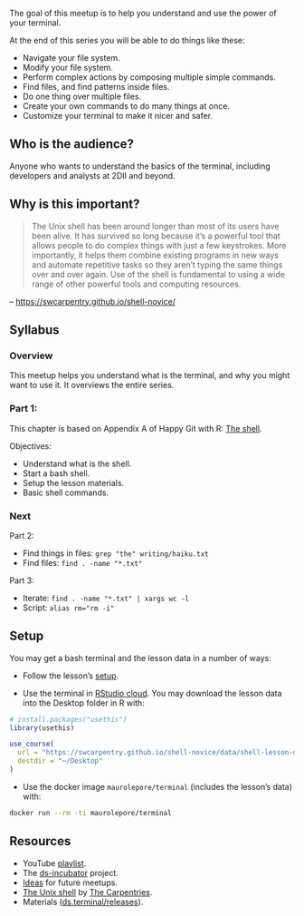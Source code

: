 
The goal of this meetup is to help you understand and use the power of
your terminal.

At the end of this series you will be able to do things like these:

-   Navigate your file system.
-   Modify your file system.
-   Perform complex actions by composing multiple simple commands.
-   Find files, and find patterns inside files.
-   Do one thing over multiple files.
-   Create your own commands to do many things at once.
-   Customize your terminal to make it nicer and safer.

## Who is the audience?

Anyone who wants to understand the basics of the terminal, including
developers and analysts at 2DII and beyond.

## Why is this important?

> The Unix shell has been around longer than most of its users have been
> alive. It has survived so long because it’s a powerful tool that
> allows people to do complex things with just a few keystrokes. More
> importantly, it helps them combine existing programs in new ways and
> automate repetitive tasks so they aren’t typing the same things over
> and over again. Use of the shell is fundamental to using a wide range
> of other powerful tools and computing resources.

– <https://swcarpentry.github.io/shell-novice/>

## Syllabus

### Overview

This meetup helps you understand what is the terminal, and why you might
want to use it. It overviews the entire series.

### Part 1:

This chapter is based on Appendix A of Happy Git with R: [The
shell](https://happygitwithr.com/shell.html).

Objectives:

-   Understand what is the shell.
-   Start a bash shell.
-   Setup the lesson materials.
-   Basic shell commands.

### Next

Part 2:

-   Find things in files: `grep "the" writing/haiku.txt`
-   Find files: `find . -name "*.txt"`

Part 3:

-   Iterate: `find . -name "*.txt" | xargs wc -l`
-   Script: `alias rm="rm -i"`

## Setup

You may get a bash terminal and the lesson data in a number of ways:

-   Follow the lesson’s
    [setup](https://swcarpentry.github.io/shell-novice/setup.html).

-   Use the terminal in [RStudio cloud](https://rstudio.cloud/). You may
    download the lesson data into the Desktop folder in R with:

``` r
# install.packages("usethis")
library(usethis)

use_course(
  url = "https://swcarpentry.github.io/shell-novice/data/shell-lesson-data.zip", 
  destdir = "~/Desktop"
)
```

-   Use the docker image `maurolepore/terminal` (includes the lesson’s
    data) with:

``` bash
docker run --rm -ti maurolepore/terminal
```

## Resources

-   YouTube [playlist](https://bit.ly/ds-incubator-videos).
-   The
    [ds-incubator](https://github.com/2DegreesInvesting/ds-incubator#ds-incubator)
    project.
-   [Ideas](https://bit.ly/dsi-ideas) for future meetups.
-   [The Unix shell](https://swcarpentry.github.io/shell-novice/) by
    [The Carpentries](https://carpentries.org/).
-   Materials
    ([ds.terminal/releases](https://github.com/2DegreesInvesting/ds.terminal/releases)).

